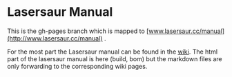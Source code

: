 Lasersaur Manual
================

This is the gh-pages branch which is mapped to [www.lasersaur.cc/manual](http://www.lasersaur.cc/manual) .

For the most part the Lasersaur manual can be found in the [wiki](https://github.com/nortd/lasersaur/wiki). The html part of the lasersaur manual is here (build, bom) but the markdown files are only forwarding to the corresponding wiki pages.

